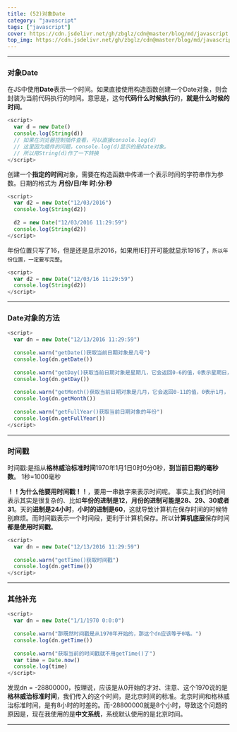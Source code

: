 ```yaml
---
title: (52)对象Date
category: "javascript"
tags: ["javascript"]
cover: https://cdn.jsdelivr.net/gh/zbglz/cdn@master/blog/md/javascript.svg
top_img: https://cdn.jsdelivr.net/gh/zbglz/cdn@master/blog/md/javascript.svg
---
```


***

### 对象Date


在JS中使用**Date**表示一个时间。如果直接使用构造函数创建一个Date对象，则会封装为当前代码执行的时间。意思是，这句**代码什么时候执行**的，**就是什么时候的时间**。

```js js
<script>
  var d = new Date()
  console.log(String(d))
  // 如果在浏览器控制插件查看，可以直接console.log(d)
  // 这里因为插件的问题，console.log(d)显示的是date对象。
  // 所以用String(d)作了一下转换
</script>
```

创建一个**指定的时间**对象，需要在构造函数中传递一个表示时间的字符串作为参数。日期的格式为 **月份/日/年 时:分:秒**

```js js
<script>
  var d2 = new Date("12/03/2016")
  console.log(String(d2))
  
  d2 = new Date("12/03/2016 11:29:59")
  console.log(String(d2))
</script>
```

年份位置只写了16，但是还是显示2016，如果用IE打开可能就显示1916了，`所以年份位置，一定要写完整`。

```js js
<script>
  var d2 = new Date("12/03/16 11:29:59")
  console.log(String(d2))
</script>
```

***

### Date对象的方法

```js js
<script>
  var dn = new Date("12/13/2016 11:29:59")
  
  console.warn("getDate()获取当前日期对象是几号")
  console.log(dn.getDate())
  
  console.warn("getDay()获取当前日期对象是星期几，它会返回0-6的值，0表示星期日，1表示星期一，2表示星期二......")
  console.log(dn.getDay())
  
  console.warn("getMonth()获取当前日期对象是几月，它会返回0-11的值，0表示1月，1表示2月，2表示3月......11表示12月")
  console.log(dn.getMonth())
  
  console.warn("getFullYear()获取当前日期对象的年份")
  console.log(dn.getFullYear())
</script>
```

***

### 时间戳

时间戳:是指从**格林威治标准时间**1970年1月1日0时0分0秒，**到当前日期的毫秒数**。
1秒=1000毫秒

**！！为什么他要用时间戳！！**，要用一串数字来表示时间呢。
事实上我们的时间表示其实是很复杂的、比如**年份的进制是12**，**月份的进制可能是28、29、30或者31**。天的**进制是24小时**，**小时的进制是60**，这就导致计算机在保存时间的时候特别麻烦。而时间戳表示一个时间段，更利于计算机保存。所以**计算机底层**保存时间**都是使用时间戳**。

```js js
<script>
  var dn = new Date("12/13/2016 11:29:59")
  
  console.warn("getTime()获取时间戳")
  console.log(dn.getTime())
</script>
```

***

### 其他补充

```js js
<script>
  var dn = new Date("1/1/1970 0:0:0")
  
  console.warn("那既然时间戳是从1970年开始的，那这个dn应该等于0咯。")
  console.log(dn.getTime()) 
  
  console.warn("获取当前的时间戳就不用getTime()了")
  var time = Date.now()
  console.log(time)
</script>
```

发现dn = -28800000，按理说，应该是从0开始的才对、注意、这个1970说的是**格林威治标准时间**，我们传入的这个时间，是北京时间的标准。北京时间和格林威治标准时间，是有8小时的时差的。而-28800000就是8个小时，导致这个问题的原因是，现在我使用的是**中文系统**，系统默认使用的是北京时间。


***